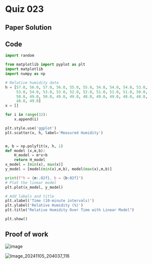 # Quiz 023

## Paper Solution

## Code
```.py
import random

from matplotlib import pyplot as plt
import matplotlib
import numpy as np

# Relative humidity data
h = [57.0, 56.0, 57.0, 56.0, 55.0, 55.0, 54.0, 54.0, 54.0, 53.0,
     53.0, 54.0, 53.0, 53.0, 52.0, 52.0, 51.0, 51.0, 51.0, 50.0,
     50.0, 49.0, 50.0, 49.0, 49.0, 48.0, 49.0, 49.0, 48.0, 48.0,
     48.0, 49.0]
x = []

for i in range(32):
    x.append(i)

plt.style.use('ggplot')
plt.scatter(x, h, label='Measured Humidity')


m, b = np.polyfit(x, h, 1)
def model (x,m,b):
    H_model = m*x+b
    return H_model
x_model = [min(x), max(x)]
y_model = [model(min(x),m,b), model(max(x),m,b)]

print(f"h = {m:.02f}, b = {b:02f}")
# Plot the linear model
plt.plot(x_model, y_model)

# Add labels and title
plt.xlabel('Time (10-minute intervals)')
plt.ylabel('Relative Humidity (%)')
plt.title("Relative Humidity Over Time with Linear Model")

plt.show()
```
## Proof of work
![image](https://github.com/user-attachments/assets/de0d13e9-3644-4d22-a09b-bed192000bfe)

![Image_20241105_204037_116](https://github.com/user-attachments/assets/5ff890b5-cb61-4b31-8bdd-d640696969ec)
